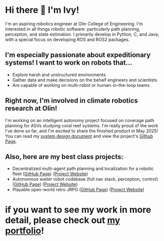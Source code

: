 # Hi there 👋 I'm Ivy!

I'm an aspiring robotics engineer at Olin College of Engineering. I'm interested in all things robotic software: particularly path planning, perception, and state estimation. I primarily develop in Python, C, and Java, with a special focus on developing ROS and ROS2 packages.

## I'm especially passionate about expeditionary systems! I want to work on robots that...

- Explore harsh and unstructured environments
- Gather data and make decisions on the behalf engineers and scientists
- Are capable of working on multi-robot or human-in-the-loop teams


## Right now, I'm involved in climate robotics research at Olin!

I'm working on an intelligent autonomy project focused on coverage path planning for ASVs studying coral reef systems. I'm really proud of the work I've done so far, and I'm excited to share the finished product in May 2025!
You can read my [system design document](https://docs.google.com/document/d/1EQueDtxi3Mqqq7yS0Ds5HbZkS5oiRqB0dqToZ39L-A4/edit?tab=t.0#heading=h.9im9ss3zt7ig) and view the project's [Github Page](https://github.com/itannermahncke/fleet_robotics).

## Also, here are my best class projects:

- Decentralized multi-agent path planning and localization for a robotic fleet ([GitHub Page](https://github.com/itannermahncke/fleet_robotics)) ([Project Website](https://itannermahncke.github.io/fleet_robotics/))
- Autonomous waiter robot codebase (full nav stack, perception, control) ([GitHub Page](https://github.com/itannermahncke/pie_waiterbot)) ([Project Website](https://olincollege.github.io/pie-2024-03/waiterbot/))
- Playable open-world retro JRPG ([GitHub Page](https://github.com/olincollege/top-down-dungeon-crawler)) ([Project Website](https://olincollege.github.io/top-down-dungeon-crawler/))

# if you want to see my work in more detail, please check out [my portfolio](https://imahncke.myportfolio.com/)!
